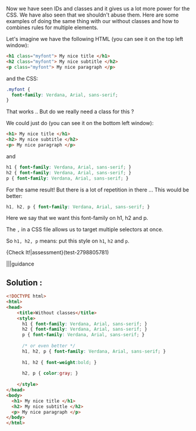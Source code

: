 Now we have seen IDs and classes and it gives us a lot more power for the CSS.
We have also seen that we shouldn't abuse them.
Here are some examples of doing the same thing with our without classes and how to combines rules for multiple elements.

Let's imagine we have the following HTML (you can see it on the top left window):

```html
<h1 class="myfont"> My nice title </h1>
<h2 class="myfont"> My nice subtitle </h2>
<p class="myfont"> My nice paragraph </p>
```

and the CSS:

```css
.myfont {
  font-family: Verdana, Arial, sans-serif;
}
```

That works .. But do we really need a class for this ?

We could just do (you can see it on the bottom left window):

```html
<h1> My nice title </h1>
<h2> My nice subtitle </h2>
<p> My nice paragraph </p>
```

and

```css
h1 { font-family: Verdana, Arial, sans-serif; }
h2 { font-family: Verdana, Arial, sans-serif; }
p { font-family: Verdana, Arial, sans-serif; }
```

For the same result!
But there is a lot of repetition in there ...
This would be better:

```css
h1, h2, p { font-family: Verdana, Arial, sans-serif; }
```

Here we say that we want this font-family on h1, h2 and p.

The `,` in a CSS file allows us to target multiple selectors at once.

So `h1, h2, p` means: put this style on `h1`, `h2` and `p`.

{Check It!|assessment}(test-2798805781)

|||guidance

## Solution :

```html
<!DOCTYPE html>
<html>
<head>
    <title>Without classes</title>
    <style>
      h1 { font-family: Verdana, Arial, sans-serif; }
      h2 { font-family: Verdana, Arial, sans-serif; }
      p { font-family: Verdana, Arial, sans-serif; }
      
      /* or even better */
      h1, h2, p { font-family: Verdana, Arial, sans-serif; }
      
      h1, h2 { font-weight:bold; }
      
      h2, p { color:gray; }
      
    </style>
</head>
<body>
  <h1> My nice title </h1>
  <h2> My nice subtitle </h2>
  <p> My nice paragraph </p>
</body>
</html>
```

